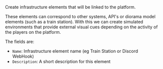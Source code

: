 Create infrastructure elements that will be linked to the platform.

These elements can correspond to other systems, API's or diorama model
elements (such as a train station). With this we can create simulated
environments that provide external visual cues depending on the activity
of the players on the platform.

The fields are:
* `Name`: Infrastructure element name (eg Train Station or Discord WebHook)
* `Description`: A short description for this element